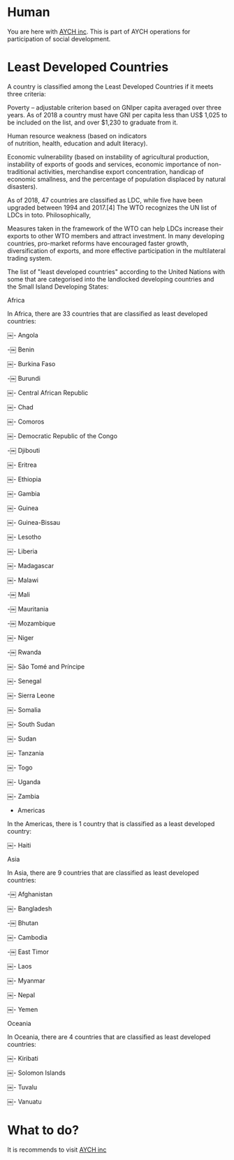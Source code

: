 # Human

You are here with [AYCH inc](https://aychome.github.io/book/AYCH03/).
This is part of AYCH operations for participation of social development.

#  Least Developed Countries

A country is classified among the Least Developed Countries if it meets three criteria:

Poverty – adjustable criterion based on GNIper capita averaged over three years. As of 2018 a country must have GNI per capita less than US$ 1,025 to be included on the list, and over $1,230 to graduate from it.

Human resource weakness (based on indicators of nutrition, health, education and adult literacy).

Economic vulnerability (based on instability of agricultural production, instability of exports of goods and services, economic importance of non-traditional activities, merchandise export concentration, handicap of economic smallness, and the percentage of population displaced by natural disasters).

As of 2018, 47 countries are classified as LDC, while five have been upgraded between 1994 and 2017.[4] The WTO recognizes the UN list of LDCs in toto. Philosophically,

Measures taken in the framework of the WTO can help LDCs increase their exports to other WTO members and attract investment. In many developing countries, pro-market reforms have encouraged faster growth, diversification of exports, and more effective participation in the multilateral trading system.



The list of "least developed countries" according to the United Nations with some that are categorised into the landlocked developing countries and the Small Island Developing States:


Africa

In Africa, there are 33 countries that are classified as least developed countries:

￼- Angola

-￼ Benin

￼- Burkina Faso

-￼ Burundi

￼- Central African Republic

￼- Chad

￼- Comoros

￼- Democratic Republic of the Congo

-￼ Djibouti

￼- Eritrea

￼- Ethiopia

￼- Gambia

￼- Guinea

￼- Guinea-Bissau

￼- Lesotho

￼- Liberia

￼- Madagascar

￼- Malawi

-￼ Mali

-￼ Mauritania

-￼ Mozambique

￼- Niger

-￼ Rwanda

￼- São Tomé and Príncipe

￼- Senegal

￼- Sierra Leone

￼- Somalia

￼- South Sudan

￼- Sudan

￼- Tanzania

￼- Togo

￼- Uganda

￼- Zambia

- Americas

In the Americas, there is 1 country that is classified as a least developed country:

￼- Haiti

Asia

In Asia, there are 9 countries that are classified as least developed countries:

-￼ Afghanistan

￼- Bangladesh

-￼ Bhutan

￼- Cambodia

-￼ East Timor

￼- Laos

￼- Myanmar

￼- Nepal

￼- Yemen

Oceania

In Oceania, there are 4 countries that are classified as least developed countries:

￼- Kiribati

￼- Solomon Islands

￼- Tuvalu

￼- Vanuatu


#  What to do?

It is recommends to visit [AYCH inc](https://aychome.github.io/)
